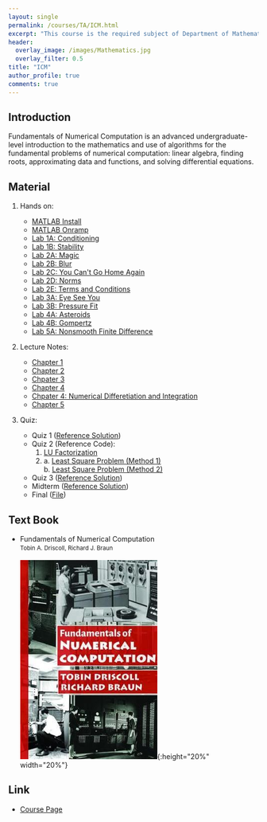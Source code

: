 ```yaml
---
layout: single
permalink: /courses/TA/ICM.html
excerpt: "This course is the required subject of Department of Mathematics."
header:
  overlay_image: /images/Mathematics.jpg
  overlay_filter: 0.5
title: "ICM"
author_profile: true
comments: true
---
```


## Introduction

   Fundamentals of Numerical Computation is an advanced undergraduate-level introduction to the mathematics and use of algorithms for the fundamental problems of numerical computation: linear algebra, finding roots, approximating data and functions, and solving differential equations.<br>

## Material

1. Hands on:<br>
   * [MATLAB Install](https://github.com/yuehchou/gitblog-ntu-public-doc/blob/main/courses/TA/ICM/2018_09_12_Install_MATLAB.pdf)
   * [MATLAB Onramp](https://github.com/yuehchou/gitblog-ntu-public-doc/blob/main/courses/TA/ICM/2018_09_17a_Introduction_to_Matlab.pdf)
   * [Lab 1A: Conditioning](https://github.com/yuehchou/gitblog-ntu-public-doc/blob/main/courses/TA/ICM/2018_09_19a_Lab1A_Conditioning.pdf)
   * [Lab 1B: Stability](https://github.com/yuehchou/gitblog-ntu-public-doc/blob/main/courses/TA/ICM/2018_09_19b_Lab1B_Stability.pdf)
   * [Lab 2A: Magic](https://github.com/yuehchou/gitblog-ntu-public-doc/blob/main/courses/TA/ICM/2018_10_01a_Lab_2A_Magic.pdf)
   * [Lab 2B: Blur](https://github.com/yuehchou/gitblog-ntu-public-doc/blob/main/courses/TA/ICM/2018_10_03a_Lab_2B_Blur.pdf)
   * [Lab 2C: You Can't Go Home Again](https://github.com/yuehchou/gitblog-ntu-public-doc/blob/main/courses/TA/ICM/2018_10_08a_Lab_2C_Deblur.pdf)
   * [Lab 2D: Norms](https://github.com/yuehchou/gitblog-ntu-public-doc/blob/main/courses/TA/ICM/2018_10_15a_Lab_2D_Norms.pdf)
   * [Lab 2E: Terms and Conditions](https://github.com/yuehchou/gitblog-ntu-public-doc/blob/main/courses/TA/ICM/2018_10_17a_Lab_2E_Terms_and_Conditions.pdf)
   * [Lab 3A: Eye See You](https://github.com/yuehchou/gitblog-ntu-public-doc/blob/main/courses/TA/ICM/2018_10_22a_Lab_3A_Eye_See_You.pdf)
   * [Lab 3B: Pressure Fit](https://github.com/yuehchou/gitblog-ntu-public-doc/blob/main/courses/TA/ICM/2018_10_29a_Lab_3B_Pressure_Fit.pdf)
   * [Lab 4A: Asteroids](https://github.com/yuehchou/gitblog-ntu-public-doc/blob/main/courses/TA/ICM/2018_10_31a_Lab_4A_Asteroids.pdf)
   * [Lab 4B: Gompertz](https://github.com/yuehchou/gitblog-ntu-public-doc/blob/main/courses/TA/ICM/2018_12_05a_Lab_4B_Gompertz.pdf)
   * [Lab 5A: Nonsmooth Finite Difference](https://github.com/yuehchou/gitblog-ntu-public-doc/blob/main/courses/TA/ICM/2018_12_17a_Lab_5A_NonsmoothFD.pdf)

2. Lecture Notes:<br>
   * [Chapter 1](https://github.com/yuehchou/gitblog-ntu-public-doc/blob/main/courses/TA/ICM/Chapter1.pdf)
   * [Chapter 2](https://github.com/yuehchou/gitblog-ntu-public-doc/blob/main/courses/TA/ICM/Chapter2.pdf)
   * [Chpater 3](https://github.com/yuehchou/gitblog-ntu-public-doc/blob/main/courses/TA/ICM/Chapter3.pdf)
   * [Chapter 4](https://github.com/yuehchou/gitblog-ntu-public-doc/blob/main/courses/TA/ICM/Chapter4.pdf)
   * [Chpater 4: Numerical Differetiation and Integration](https://github.com/yuehchou/gitblog-ntu-public-doc/blob/main/courses/TA/ICM/Chapter4_diff_int.pdf)
   * [Chapter 5](https://github.com/yuehchou/gitblog-ntu-public-doc/blob/main/courses/TA/ICM/Chapter5.pdf)

3. Quiz:<br>
   * Quiz 1 ([Reference Solution](https://github.com/yuehchou/gitblog-ntu-public-doc/blob/main/courses/TA/ICM/Quiz1_Solution.pdf))
   * Quiz 2 (Reference Code):<br>
        1. [LU Factorization](https://github.com/yuehchou/gitblog-ntu-public-doc/blob/main/courses/TA/ICM/1.LU_Factorization.m)
        2. a. [Least Square Problem (Method 1)](https://github.com/yuehchou/gitblog-ntu-public-doc/blob/main/courses/TA/ICM/2a.Least_Square_Problem.m)<br>
           b. [Least Square Problem (Method 2)](https://github.com/yuehchou/gitblog-ntu-public-doc/blob/main/courses/TA/ICM/2b.Least_Square_Problem.m)
   * Quiz 3 ([Reference Solution](https://github.com/yuehchou/gitblog-ntu-public-doc/blob/main/courses/TA/ICM/Quiz3_Solution.pdf))
   * Midterm ([Reference Solution](https://github.com/yuehchou/gitblog-ntu-public-doc/blob/main/courses/TA/ICM/Midterm_Solution.pdf))
   * Final ([File](https://github.com/yuehchou/gitblog-ntu-public-doc/blob/main/courses/TA/ICM/Final.pdf))

## Text Book

   * Fundamentals of Numerical Computation<br>
     <small>Tobin A. Driscoll, Richard J. Braun</small><br><br>
     ![](./../../../images/courses/ICM.jpg){:height="20%" width="20%"}<br>

## Link

   * [Course Page](https://sites.google.com/view/icmfall2018/home)<br>


